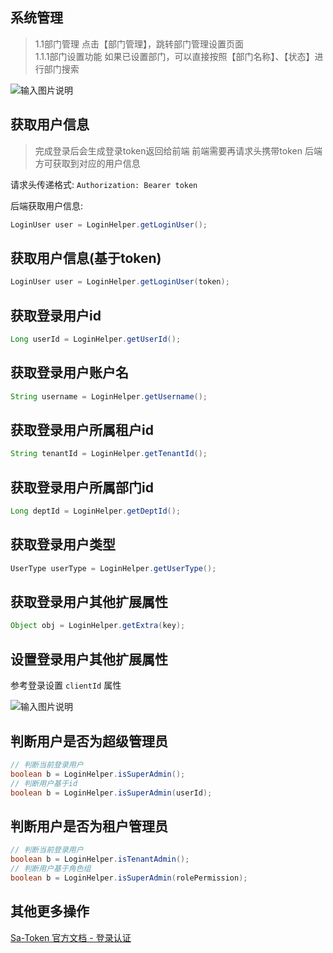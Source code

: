
## 系统管理

> 1.1部门管理
点击【部门管理】，跳转部门管理设置页面<br>
> 1.1.1部门设置功能
如果已设置部门，可以直接按照【部门名称】、【状态】进行部门搜索<br>

![输入图片说明](https://foruda.gitee.com/images/1699590555824776931/63d493fc_1766278.png "屏幕截图")

## 获取用户信息

> 完成登录后会生成登录token返回给前端 前端需要再请求头携带token 后端方可获取到对应的用户信息

请求头传递格式: `Authorization: Bearer token`

后端获取用户信息:
```java
LoginUser user = LoginHelper.getLoginUser();
```

## 获取用户信息(基于token)
```java
LoginUser user = LoginHelper.getLoginUser(token);
```

## 获取登录用户id
```java
Long userId = LoginHelper.getUserId();
```

## 获取登录用户账户名
```java
String username = LoginHelper.getUsername();
```

## 获取登录用户所属租户id
```java
String tenantId = LoginHelper.getTenantId();
```

## 获取登录用户所属部门id
```java
Long deptId = LoginHelper.getDeptId();
```

## 获取登录用户类型
```java
UserType userType = LoginHelper.getUserType();
```

## 获取登录用户其他扩展属性
```java
Object obj = LoginHelper.getExtra(key);
```

## 设置登录用户其他扩展属性

参考登录设置 `clientId` 属性

![输入图片说明](https://foruda.gitee.com/images/1699591164562734430/42730add_1766278.png "屏幕截图")

## 判断用户是否为超级管理员

```java
// 判断当前登录用户
boolean b = LoginHelper.isSuperAdmin();
// 判断用户基于id
boolean b = LoginHelper.isSuperAdmin(userId);
```

## 判断用户是否为租户管理员

```java
// 判断当前登录用户
boolean b = LoginHelper.isTenantAdmin();
// 判断用户基于角色组
boolean b = LoginHelper.isSuperAdmin(rolePermission);
```

## 其他更多操作
[Sa-Token 官方文档 - 登录认证](https://sa-token.cc/doc.html#/use/login-auth)

